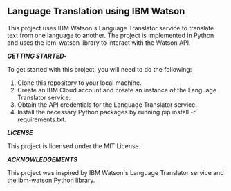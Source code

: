 ## Language Translation using IBM Watson
This project uses IBM Watson's Language Translator service to translate text from one language to another. The project is implemented in Python and uses the ibm-watson library to interact with the Watson API.

**_GETTING STARTED-_**

To get started with this project, you will need to do the following:

1. Clone this repository to your local machine.
2. Create an IBM Cloud account and create an instance of the Language Translator service.
3. Obtain the API credentials for the Language Translator service.
4. Install the necessary Python packages by running pip install -r requirements.txt.

**_LICENSE_**

This project is licensed under the MIT License.

**_ACKNOWLEDGEMENTS_**

This project was inspired by IBM Watson's Language Translator service and the ibm-watson Python library.
